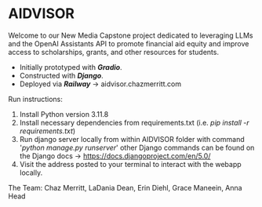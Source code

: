 # **AIDVISOR** 
Welcome to our New Media Capstone project dedicated to leveraging LLMs and the OpenAI Assistants API to promote financial aid equity and improve access to scholarships, grants, and other resources for students. 
- Initially prototyped with **_Gradio_**. 
- Constructed with **_Django_**.
- Deployed via **_Railway_** -> aidvisor.chazmerritt.com

Run instructions:
1) Install Python version 3.11.8
2) Install necessary dependencies from requirements.txt (i.e. _pip install -r requirements.txt_)
3) Run django server locally from within AIDVISOR folder with command '_python manage.py runserver_' other Django commands can be found on the Django docs -> https://docs.djangoproject.com/en/5.0/
4) Visit the address posted to your terminal to interact with the webapp locally.

The Team:
Chaz Merritt,
LaDania Dean,
Erin Diehl,
Grace Maneein,
Anna Head
